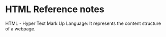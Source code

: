 # HTML Reference notes

HTML - Hyper Text Mark Up Language: It represents the content structure of a webpage.

